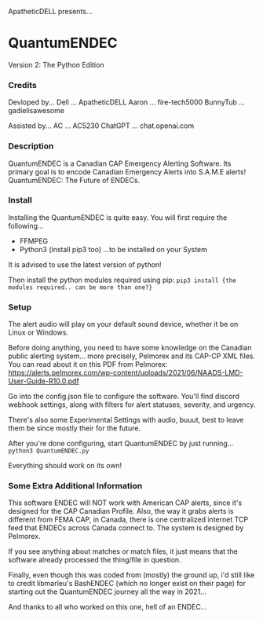 ApatheticDELL presents...
# QuantumENDEC
Version 2: The Python Edition

### Credits
Devloped by...
Dell ... ApatheticDELL
Aaron ... fire-tech5000
BunnyTub ... gadielisawesome

Assisted by...
AC ... AC5230
ChatGPT ... chat.openai.com

### Description
QuantumENDEC is a Canadian CAP Emergency Alerting Software. Its primary goal is to encode Canadian Emergency Alerts into S.A.M.E alerts!
QuantumENDEC: The Future of ENDECs.

### Install
Installing the QuantumENDEC is quite easy.
You will first require the following...
- FFMPEG
- Python3 (install pip3 too)
...to be installed on your System

It is advised to use the latest version of python!

Then install the python modules required using pip:
```pip3 install {the modules required.. can be more than one?}```

### Setup
The alert audio will play on your default sound device, whether it be on Linux or Windows.

Before doing anything, you need to have some knowledge on the Canadian public alerting system... more precisely, Pelmorex and its CAP-CP XML files.
You can read about it on this PDF from Pelmorex: https://alerts.pelmorex.com/wp-content/uploads/2021/06/NAADS-LMD-User-Guide-R10.0.pdf

Go into the config.json file to configure the software.
You'll find discord webhook settings, along with filters for alert statuses, severity, and urgency.

There's also some Experimental Settings with audio, buuut, best to leave them be since mostly their for the future.

After you're done configuring, start QuantumENDEC by just running...
```python3 QuantumENDEC.py```

Everything should work on its own!

### Some Extra Additional Information
This software ENDEC will NOT work with American CAP alerts, since it's designed for the CAP Canadian Profile. Also, the way it grabs alerts is different from FEMA CAP, in Canada, there is one centralized internet TCP feed that ENDECs across Canada connect to. The system is designed by Pelmorex.

If you see anything about matches or match files, it just means that the software already processed the thing/file in question.

Finally, even though this was coded from (mostly) the ground up, i'd still like to credit libmarleu's BashENDEC (which no longer exist on their page) for starting out the QuantumENDEC journey all the way in 2021...

And thanks to all who worked on this one, hell of an ENDEC...